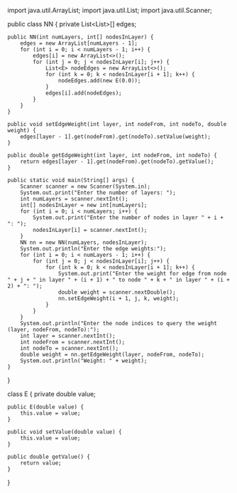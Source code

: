 import java.util.ArrayList;
import java.util.List;
import java.util.Scanner;

public class NN {
    private List<List<E>>[] edges;

    public NN(int numLayers, int[] nodesInLayer) {
        edges = new ArrayList[numLayers - 1];
        for (int i = 0; i < numLayers - 1; i++) {
            edges[i] = new ArrayList<>();
            for (int j = 0; j < nodesInLayer[i]; j++) {
                List<E> nodeEdges = new ArrayList<>();
                for (int k = 0; k < nodesInLayer[i + 1]; k++) {
                    nodeEdges.add(new E(0.0));
                }
                edges[i].add(nodeEdges);
            }
        }
    }

    public void setEdgeWeight(int layer, int nodeFrom, int nodeTo, double weight) {
        edges[layer - 1].get(nodeFrom).get(nodeTo).setValue(weight);
    }

    public double getEdgeWeight(int layer, int nodeFrom, int nodeTo) {
        return edges[layer - 1].get(nodeFrom).get(nodeTo).getValue();
    }

    public static void main(String[] args) {
        Scanner scanner = new Scanner(System.in);
        System.out.print("Enter the number of layers: ");
        int numLayers = scanner.nextInt();
        int[] nodesInLayer = new int[numLayers];
        for (int i = 0; i < numLayers; i++) {
            System.out.print("Enter the number of nodes in layer " + i + ": ");
            nodesInLayer[i] = scanner.nextInt();
        }
        NN nn = new NN(numLayers, nodesInLayer);
        System.out.println("Enter the edge weights:");
        for (int i = 0; i < numLayers - 1; i++) {
            for (int j = 0; j < nodesInLayer[i]; j++) {
                for (int k = 0; k < nodesInLayer[i + 1]; k++) {
                    System.out.print("Enter the weight for edge from node " + j + " in layer " + (i + 1) + " to node " + k + " in layer " + (i + 2) + ": ");
                    double weight = scanner.nextDouble();
                    nn.setEdgeWeight(i + 1, j, k, weight);
                }
            }
        }
        System.out.println("Enter the node indices to query the weight (layer, nodeFrom, nodeTo):");
        int layer = scanner.nextInt();
        int nodeFrom = scanner.nextInt();
        int nodeTo = scanner.nextInt();
        double weight = nn.getEdgeWeight(layer, nodeFrom, nodeTo);
        System.out.println("Weight: " + weight);
    }
}

class E {
    private double value;

    public E(double value) {
        this.value = value;
    }

    public void setValue(double value) {
        this.value = value;
    }

    public double getValue() {
        return value;
    }
}
